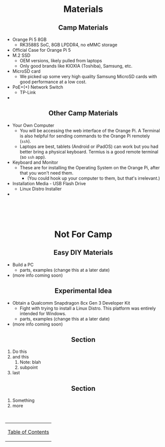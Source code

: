 <h1 align=center>Materials</h1>

<h2 align=center>Camp Materials</h2>

- Orange Pi 5 8GB
  - RK3588S SoC, 8GB LPDDR4, no eMMC storage
- Official Case for Orange Pi 5
- M.2 SSD
  - OEM versions, likely pulled from laptops
  - Only good brands like KIOXIA (Toshiba), Samsung, etc.
- MicroSD card
  - We picked up some very high quality Samsung MicroSD cards with good performance at a low cost.
- PoE+(+) Network Switch
  - TP-Link 
- 

<h2 align=center>Other Camp Materials</h2>

- Your Own Computer
  - You will be accessing the web interface of the Orange Pi. A Terminal is also helpful for sending commands to the Orange Pi remotely (`ssh`).
  - Laptops are best, tablets (Android or iPadOS) can work but you had better bring a physical keyboard. Termius is a good remote terminal (so `ssh` app).
- Keyboard and Monitor
  - These are for installing the Operating System on the Orange Pi, after that you won't need them.
    - (You could hook up your computer to them, but that's irrelevant.)
- Installation Media - USB Flash Drive
  - Linux Distro Installer
- 

<br><br><br>

<h1 align=center>Not For Camp</h1>

<h2 align=center>Easy DIY Materials</h2>

- Build a PC
  - parts, examples (change this at a later date)
- (more info coming soon)

<h2 align=center>Experimental Idea</h2>

- Obtain a Qualcomm Snapdragon 8cx Gen 3 Developer Kit
  - Fight with trying to install a Linux Distro. This platform was entirely intended for Windows.
  - parts, examples (change this at a later date)
- (more info coming soon)

<h2 align=center>Section</h2>

1. Do this
2. and this
    1. Note: blah
    2. subpoint
3. last

<h2 align=center>Section</h2>

1. Something
2. more

<br>

<table align=center>
    <tr>
        <td>

[Table of Contents](/README.md)
        </td>
    </tr>
</table>
